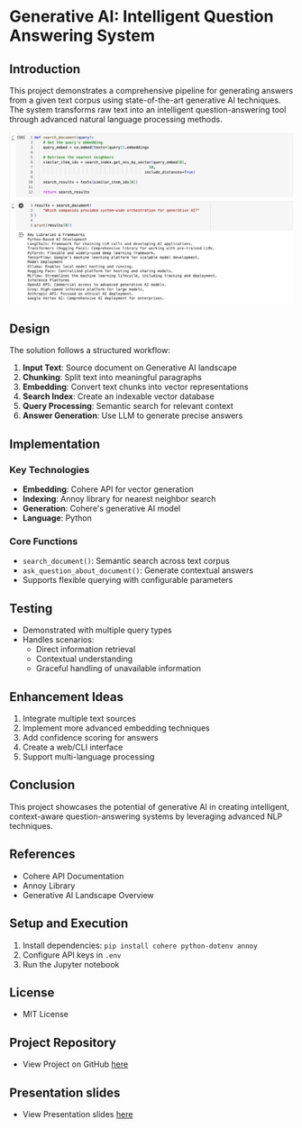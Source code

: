 # Generative AI: Intelligent Question Answering System

## Introduction
This project demonstrates a comprehensive pipeline for generating answers from a given text corpus using state-of-the-art generative AI techniques. The system transforms raw text into an intelligent question-answering tool through advanced natural language processing methods.

![image](./images/one.png)

## Design
The solution follows a structured workflow:
1. **Input Text**: Source document on Generative AI landscape
2. **Chunking**: Split text into meaningful paragraphs
3. **Embedding**: Convert text chunks into vector representations
4. **Search Index**: Create an indexable vector database
5. **Query Processing**: Semantic search for relevant context
6. **Answer Generation**: Use LLM to generate precise answers

## Implementation
### Key Technologies
- **Embedding**: Cohere API for vector generation
- **Indexing**: Annoy library for nearest neighbor search
- **Generation**: Cohere's generative AI model
- **Language**: Python

### Core Functions
- `search_document()`: Semantic search across text corpus
- `ask_question_about_document()`: Generate contextual answers
- Supports flexible querying with configurable parameters

## Testing
- Demonstrated with multiple query types
- Handles scenarios:
  - Direct information retrieval
  - Contextual understanding
  - Graceful handling of unavailable information

## Enhancement Ideas
1. Integrate multiple text sources
2. Implement more advanced embedding techniques
3. Add confidence scoring for answers
4. Create a web/CLI interface
5. Support multi-language processing

## Conclusion
This project showcases the potential of generative AI in creating intelligent, context-aware question-answering systems by leveraging advanced NLP techniques.

## References
- Cohere API Documentation
- Annoy Library
- Generative AI Landscape Overview

## Setup and Execution
1. Install dependencies: `pip install cohere python-dotenv annoy`
2. Configure API keys in `.env`
3. Run the Jupyter notebook

## License
- MIT License

## Project Repository
- View Project on GitHub [here](https://github.com/juma-paul/customer-support-chatbot/tree/main/generating-answers)

## Presentation slides
- View Presentation slides [here](https://docs.google.com/presentation/d/1aQCaPJbAp7ZosUXjZKwmQepIQ1Db57Tc5k64fsaF37Q/edit?usp=sharing)
